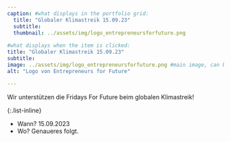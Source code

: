 ```yaml
---
caption: #what displays in the portfolio grid:
  title: "Globaler Klimastreik 15.09.23"
  subtitle: 
  thumbnail: ../assets/img/logo_entrepreneursforfuture.png
  
#what displays when the item is clicked:
title: "Globaler Klimastreik 15.09.23"
subtitle: 
image: ../assets/img/logo_entrepreneursforfuture.png #main image, can be a link or a file in assets/img/portfolio
alt: "Logo von Entrepreneurs for Future"

---
```

Wir unterstützen die Fridays For Future beim globalen Klimastreik!

{:.list-inline} 
- Wann? 15.09.2023 
- Wo? Genaueres folgt. 
